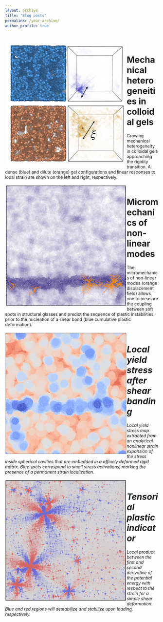 ```yaml
---
layout: archive
title: "Blog posts"
permalink: /year-archive/
author_profile: true
---
```



<br/>
<img src="/images/gel_length_scale.png" width="400" height="400" align="left"/>
<h1>Mechanical heterogeneities in colloidal gels</h1> Growing mechanical heterogeneity in colloidal gels approaching the rigidity transition. A dense (blue) and dilute (orange) gel configurations and linear responses to local strain are shown on the left and right, respectively.
<br clear="left"/>


<br/>
<img src="/images/micromeca_non_linear_modes-min.png" width="400" height="400" align="left"/>
<h1>Micromechanics of non-linear modes</h1> The micromechanics of non-linear modes (orange displacement field) allows one to measure the coupling between soft spots in structural glasses and predict the sequence of plastic instabilities prior to the nucleation of a shear band (blue cumulative plastic deformation).
<br clear="left"/>


<br/>
<img src="/images/strain_expansion-min.png" width="400" height="400" align="left"/>
<em> <h1>Local yield stress after shear banding</h1> Local yield stress map extracted from an analytical nonlinear strain expansion of the stress inside spherical cavities that are embedded in a affinely deformed rigid matrix. Blue spots correspond to small stress activations, marking the presence of a permanent strain localization.</em>
<br clear="left"/>


<br/>
<img src="/images/pairwise_product-min.png" width="400" height="400" align="left"/>
<em> <h1>Tensorial plastic indicator</h1>Local product between the first and second derivative of the potential energy with respect to the strain for a simple shear deformation. Blue and red regions will destabilize and stabilize upon loading, respectively.</em>
<br clear="left"/>


